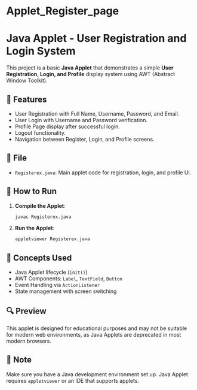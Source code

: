 # Applet_Register_page
# Java Applet - User Registration and Login System

This project is a basic **Java Applet** that demonstrates a simple **User Registration, Login, and Profile** display system using AWT (Abstract Window Toolkit).

## 🧩 Features

- User Registration with Full Name, Username, Password, and Email.
- User Login with Username and Password verification.
- Profile Page display after successful login.
- Logout functionality.
- Navigation between Register, Login, and Profile screens.

## 📂 File

- `Registerex.java`: Main applet code for registration, login, and profile UI.

## 🚀 How to Run

1. **Compile the Applet**:
   ```bash
   javac Registerex.java
   ```

3. **Run the Applet**:

   ```bash
   appletviewer Registerex.java
   ```

## 🧠 Concepts Used

* Java Applet lifecycle (`init()`)
* AWT Components: `Label`, `TextField`, `Button`
* Event Handling via `ActionListener`
* State management with screen switching

## 🔍 Preview

This applet is designed for educational purposes and may not be suitable for modern web environments, as Java Applets are deprecated in most modern browsers.

## 📌 Note

Make sure you have a Java development environment set up. Java Applet requires `appletviewer` or an IDE that supports applets.

